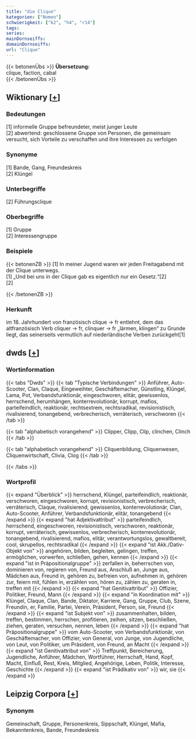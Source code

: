 ```yaml
---
title: "die Clique"
kategorien: ["Nomen"]
schwierigkeit: ["k2", "h4", "r14"]
tags:
series:
mainDornseiffs:
domainDornseiffs:
url: "Clique"
---
```


{{< betonenÜbs >}}
**Übersetzung:**  
clique, faction, cabal  
{{< /betonenÜbs >}}

## Wiktionary [[+](https://de.wiktionary.org/wiki/Clique)]

### Bedeutungen
[1] informelle Gruppe befreundeter, meist junger Leute  
[2] abwertend: geschlossene Gruppe von Personen, die gemeinsam versucht, sich Vorteile zu verschaffen und ihre Interessen zu verfolgen  

### Synonyme
[1] Bande, Gang, Freundeskreis  
[2] Klüngel  

### Unterbegriffe
[2] Führungsclique  

### Oberbegriffe
[1] Gruppe  
[2] Interessengruppe  

### Beispiele
{{< betonenZB >}}
[1] In meiner Jugend waren wir jeden Freitagabend mit der Clique unterwegs.  
[1] „Und bei uns in der Clique gab es eigentlich nur ein Gesetz.“[2]  
[2]  

{{< /betonenZB >}}
### Herkunft
im 18. Jahrhundert von französisch clique → fr entlehnt, dem das altfranzösisch Verb cliquer → fr, clinquer → fr „lärmen, klingen“ zu Grunde liegt, das seinerseits vermutlich auf niederländische Verben zurückgeht[1]  



## dwds [[+](https://www.dwds.de/wb/Clique)]

### Wortinformation
{{< tabs "Dwds" >}}
{{< tab "Typische Verbindungen" >}}
Anführer, Auto-Scooter, Clan, Claque, Eingeweihter, Geschäftemacher, Günstling, Klüngel, Lama, Pot, Verbandsfunktionär, eingeschworen, elitär, gewissenlos, herrschend, herumhängen, konterrevolutionär, korrupt, mafios, parteifeindlich, reaktionär, rechtsextrem, rechtsradikal, revisionistisch, rivalisierend, tonangebend, verbrecherisch, verräterisch, verschworen
{{< /tab >}}

{{< tab "alphabetisch vorangehend" >}}
Clipper, Clipp, Clip, clinchen, Clinch
{{< /tab >}}

{{< tab "alphabetisch vorangehend" >}}
Cliquenbildung, Cliquenwesen, Cliquenwirtschaft, Clivia, Clog
{{< /tab >}}

{{< /tabs >}}

### Wortprofil
{{< expand "Überblick" >}} herrschend, Klüngel, parteifeindlich, reaktionär, verschworen, eingeschworen, korrupt, revisionistisch, verbrecherisch, verräterisch, Claque, rivalisierend, gewissenlos, konterrevolutionär, Clan, Auto-Scooter, Anführer, Verbandsfunktionär, elitär, tonangebend {{< /expand >}}
{{< expand "hat Adjektivattribut" >}} parteifeindlich, herrschend, eingeschworen, revisionistisch, verschworen, reaktionär, korrupt, verräterisch, gewissenlos, verbrecherisch, konterrevolutionär, tonangebend, rivalisierend, mafios, elitär, verantwortungslos, gewaltbereit, cool, skrupellos, rechtsradikal {{< /expand >}}
{{< expand "ist Akk./Dativ-Objekt von" >}} angehören, bilden, begleiten, gelingen, treffen, ermöglichen, vorwerfen, schließen, gehen, kennen {{< /expand >}}
{{< expand "ist in Präpositionalgruppe" >}} zerfallen in, beherrschen von, dominieren von, regieren von, Freund aus, Anschluß an, Junge aus, Mädchen aus, Freund in, gehören zu, befreien von, aufnehmen in, gehören zur, feiern mit, fühlen in, erzählen von, hören zu, zählen zu, geraten in, treffen mit {{< /expand >}}
{{< expand "hat Genitivattribut" >}} Offizier, Politiker, Freund, Mann {{< /expand >}}
{{< expand "in Koordination mit" >}} Klüngel, Claque, Clan, Bande, Diktator, Karriere, Gang, Gruppe, Club, Szene, Freundin, er, Familie, Partei, Verein, Präsident, Person, sie, Freund {{< /expand >}}
{{< expand "ist Subjekt von" >}} zusammenhalten, bilden, treffen, bestimmen, herrschen, profitieren, zeihen, sitzen, beschließen, ziehen, geraten, versuchen, nennen, leben {{< /expand >}}
{{< expand "hat Präpositionalgruppe" >}} vom Auto-Scooter, von Verbandsfunktionär, von Geschäftemacher, von Offizier, von General, von Junge, von Jugendliche, von Leut, von Politiker, um Präsident, von Freund, an Macht {{< /expand >}}
{{< expand "ist Genitivattribut von" >}} Treffpunkt, Bereicherung, Jugendliche, Anführer, Mädchen, Wortführer, Herrschaft, Hand, Kopf, Macht, Einfluß, Rest, Kreis, Mitglied, Angehörige, Leben, Politik, Interesse, Geschichte {{< /expand >}}
{{< expand "ist Prädikativ von" >}} wir, sie {{< /expand >}}

## Leipzig Corpora [[+](https://corpora.uni-leipzig.de/en/res?word=Clique&corpusId=deu_newscrawl-public_2018)]


### Synonym
Gemeinschaft, Gruppe, Personenkreis, Sippschaft, Klüngel, Mafia, Bekanntenkreis, Bande, Freundeskreis

